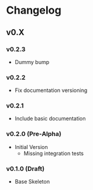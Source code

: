 # Changelog

## v0.X

### v0.2.3

- Dummy bump

### v0.2.2

- Fix documentation versioning

### v0.2.1

- Include basic documentation

### v0.2.0 (Pre-Alpha)

- Initial Version
    - Missing integration tests

### v0.1.0 (Draft)

- Base Skeleton
